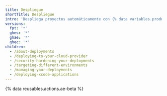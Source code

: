 ```yaml
---
title: Despliegue
shortTitle: Despliegue
intro: 'Despliega proyectos automáticamente con {% data variables.product.prodname_actions %}.'
versions:
  fpt: '*'
  ghes: '*'
  ghae: '*'
  ghec: '*'
children:
  - /about-deployments
  - /deploying-to-your-cloud-provider
  - /security-hardening-your-deployments
  - /targeting-different-environments
  - /managing-your-deployments
  - /deploying-xcode-applications
---
```


{% data reusables.actions.ae-beta %}
